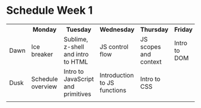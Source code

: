 # Schedule Week 1

<table>
  <tr>
    <th></th>
    <th>Monday</th>
    <th>Tuesday</th>
    <th>Wednesday</th>
    <th>Thursday</th>
    <th>Friday</th>
  </tr>
  <tr>
    <td>Dawn</td>
    <td>Ice breaker</td>
    <td>Sublime, z-shell and intro to HTML</td>
    <td>JS control flow</td>
    <td>JS scopes and context</td>
    <td>Intro to DOM</td>
  </tr>
  <tr>
    <td>Dusk</td>
    <td>Schedule overview</td>
    <td>Intro to JavaScript and primitives</td>
    <td>Introduction to JS functions</td>
    <td>Intro to CSS</td>
    <td></td>
  </tr>
  <tr>
    <td></td>
    <td></td>
    <td></td>
    <td></td>
    <td></td>
    <td></td>
  </tr>
</table>
